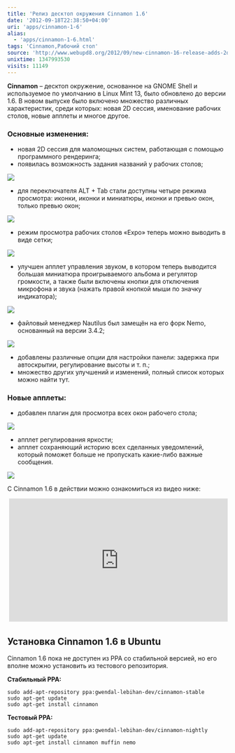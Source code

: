 ```yaml
---
title: 'Релиз десктоп окружения Cinnamon 1.6'
date: '2012-09-18T22:38:50+04:00'
uri: 'apps/cinnamon-1-6'
alias: 
  - 'apps/cinnamon-1-6.html'
tags: 'Cinnamon,Рабочий стол'
source: 'http://www.webupd8.org/2012/09/new-cinnamon-16-release-adds-2d-session.html'
unixtime: 1347993530
visits: 11149
---
```

**Cinnamon** – десктоп окружение, основанное на GNOME Shell и используемое по умолчанию в Linux Mint 13, было обновлено до версии 1.6. В новом выпуске было включено множество различных характеристик, среди которых: новая 2D сессия, именование рабочих столов, новые апплеты и многое другое.

### Основные изменения:

*   новая 2D сессия для маломощных систем, работающая с помощью программного рендеринга;
*   появилась возможность задания названий у рабочих столов;

[![](img/2012/09/18/22-00/cinnamon-1-6-2-8000581809-o.jpg)](img/2012/09/18/22-00/cinnamon-1-6-2-8000581809-o.jpg)

*   для переключателя ALT + Tab стали доступны четыре режима просмотра: иконки, иконки и миниатюры, иконки и превью окон, только превью окон;

[![](img/2012/09/18/22-00/cinnamon-1-6-1-8-8000581973-o.jpg)](img/2012/09/18/22-00/cinnamon-1-6-1-8-8000581973-o.jpg)

*   режим просмотра рабочих столов «Expo» теперь можно выводить в виде сетки;

[![](img/2012/09/18/22-00/cinnamon-1-6-5-8000581445-o.jpg)](img/2012/09/18/22-00/cinnamon-1-6-5-8000581445-o.jpg)

*   улучшен апплет управления звуком, в котором теперь выводится большая миниатюра проигрываемого альбома и регулятор громкости, а также были включены кнопки для отключения микрофона и звука (нажать правой кнопкой мыши по значку индикатора);

[![](img/2012/09/18/22-00/cinnamon-1-6-8000582421-o.jpg)](img/2012/09/18/22-00/cinnamon-1-6-8000582421-o.jpg)

*   файловый менеджер Nautilus был замещён на его форк Nemo, основанный на версии 3.4.2;

[![](img/2012/09/18/22-00/cinnamon-1-6-1-8000582269-o.jpg)](img/2012/09/18/22-00/cinnamon-1-6-1-8000582269-o.jpg)

*   добавлены различные опции для настройки панели: задержка при автоскрытии, регулирование высоты и т. п.;
*   множество других улучшений и изменений, полный список которых можно найти тут.

### Новые апплеты:

*   добавлен плагин для просмотра всех окон рабочего стола;

[![](img/2012/09/18/22-00/cinnamon-1-6-3-8000581587-o.jpg)](img/2012/09/18/22-00/cinnamon-1-6-3-8000581587-o.jpg)

*   апплет регулирования яркости;
*   апплет сохраняющий историю всех сделанных уведомлений, который поможет больше не пропускать какие-либо важные сообщения.

[![](img/2012/09/18/22-00/cinnamon-1-6-1-7-8000582182-o.jpg)](img/2012/09/18/22-00/cinnamon-1-6-1-7-8000582182-o.jpg)

С Cinnamon 1.6 в действии можно ознакомиться из видео ниже:

 <iframe width="500" height="281" src="https://www.youtube.com/embed/PxSA9Rg4L_8" frameborder="0" allowfullscreen=""></iframe>

## Установка Cinnamon 1.6 в Ubuntu

Cinnamon 1.6 пока не доступен из PPA со стабильной версией, но его вполне можно установить из тестового репозитория.

**Стабильный PPA:**

```
sudo add-apt-repository ppa:gwendal-lebihan-dev/cinnamon-stable
sudo apt-get update
sudo apt-get install cinnamon
```

**Тестовый PPA:**

```
sudo add-apt-repository ppa:gwendal-lebihan-dev/cinnamon-nightly
sudo apt-get update
sudo apt-get install cinnamon muffin nemo
```
